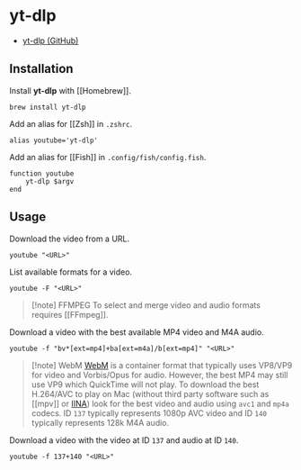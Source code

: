 # yt-dlp

- [yt-dlp (GitHub)](https://github.com/yt-dlp/yt-dlp)

## Installation

Install **yt-dlp** with [[Homebrew]].

```shell
brew install yt-dlp
```

Add an alias for [[Zsh]] in `.zshrc`.

```shell
alias youtube='yt-dlp'
```

Add an alias for [[Fish]] in `.config/fish/config.fish`.

```shell
function youtube
	yt-dlp $argv
end
```
## Usage

Download the video from a URL.

```shell
youtube "<URL>"
```

List available formats for a video.

```shell
youtube -F "<URL>"
```


> [!note] FFMPEG
> To select and merge video and audio formats requires [[FFmpeg]].

Download a video with the best available MP4 video and M4A audio.

```shell
youtube -f "bv*[ext=mp4]+ba[ext=m4a]/b[ext=mp4]" "<URL>"
```


> [!note] WebM
> [WebM](https://www.webmproject.org) is a container format that typically uses VP8/VP9 for video and Vorbis/Opus for audio. However, the best MP4 may still use VP9 which QuickTime will not play. To download the best H.264/AVC to play on Mac (without third party software such as [[mpv]] or [IINA](https://iina.io)) look for the best video and audio using `avc1` and `mp4a` codecs. ID `137` typically represents 1080p AVC video and ID `140` typically represents 128k M4A audio.

Download a video with the video at ID `137` and audio at ID `140`.

```shell
youtube -f 137+140 "<URL>"
```

